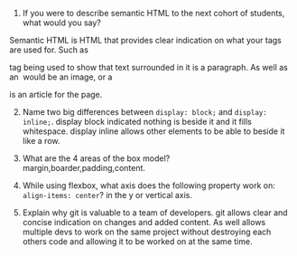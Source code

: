 1. If you were to describe semantic HTML to the next cohort of students, what would you say?

Semantic HTML is HTML that provides clear indication on what your tags are used for. Such as <p> tag being used to show that text surrounded in it is a paragraph.
As well as an <img> would be an image, or a <article> is an article for the page.

2. Name two big differences between `display: block;` and `display: inline;`.
   display block indicated nothing is beside it and it fills whitespace.
   display inline allows other elements to be able to beside it like a row.

3. What are the 4 areas of the box model?
   margin,boarder,padding,content.

4. While using flexbox, what axis does the following property work on: `align-items: center`? in the y or vertical axis.

5. Explain why git is valuable to a team of developers.
   git allows clear and concise indication on changes and added content. As well allows multiple devs to work on the same project without destroying each others code and allowing it to be worked on at the same time.
